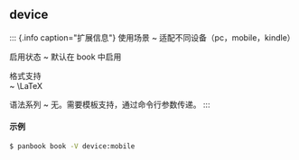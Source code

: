 
## device

::: {.info caption="扩展信息"}
使用场景
  ~ 适配不同设备（pc，mobile，kindle）

启用状态
  ~ 默认在 book 中启用

格式支持  
  ~ \LaTeX 

语法系列
  ~ 无。需要模板支持，通过命令行参数传递。
:::

#### 示例

```bash
$ panbook book -V device:mobile
```